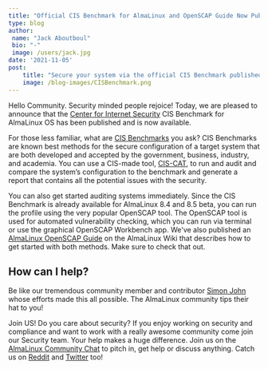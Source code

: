 ```yaml
---
title: "Official CIS Benchmark for AlmaLinux and OpenSCAP Guide Now Published"
type: blog
author: 
 name: "Jack Aboutboul"
 bio: "-"
 image: /users/jack.jpg
date: '2021-11-05'
post:
    title: "Secure your system via the official CIS Benchmark published for AlmaLinux and learn to use OpenSCAP with our handy OpenSCAP Guide."
    image: /blog-images/CISBenchmark.png
---
```


Hello Community. Security minded people rejoice! Today, we are pleased to announce that the [Center for Internet Security](https://www.cisecurity.org/) CIS Benchmark for AlmaLinux OS has been published and is now available.

For those less familiar, what are [CIS Benchmarks](https://www.cisecurity.org/) you ask? CIS Benchmarks are known best methods for the secure configuration of a target system that are both developed and accepted by the government, business, industry, and academia. You can use a CIS-made tool, [CIS-CAT](https://learn.cisecurity.org/cis-cat-lite), to run and audit and compare the system’s configuration to the benchmark and generate a report that contains all the potential issues with the security.

You can also get started auditing systems immediately. Since the CIS Benchmark is already available for AlmaLinux 8.4 and 8.5 beta, you can run the profile using the very popular OpenSCAP tool. The OpenSCAP tool is used for automated vulnerability checking, which you can run via terminal or use the graphical OpenSCAP Workbench app. We've also published an [AlmaLinux OpenSCAP Guide](https://wiki.almalinux.org/documentation/openscap-guide.html) on the AlmaLinux Wiki that describes how to get started with both methods. Make sure to check that out.

## How can I help?

Be like our tremendous community member and contributor [Simon John](https://twitter.com/sej7278) whose efforts made this all possible. The AlmaLinux community tips their hat to you!

Join US! Do you care about security? If you enjoy working on security and compliance and want to work with a really awesome community come join our Security team. Your help makes a huge difference. Join us on the [AlmaLinux Community Chat](https://chat.almalinux.org/) to pitch in, get help or discuss anything. Catch us on [Reddit](https://reddit.com/r/almalinux) and [Twitter](https://twitter.com/almalinux) too!
